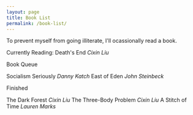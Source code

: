 ```yaml
---
layout: page
title: Book List
permalink: /book-list/
---
```


To prevent myself from going illiterate, I'll ocassionally read a book.

Currently Reading: Death's End *Cixin Liu*

Book Queue

Socialism Seriously *Danny Katch*
East of Eden *John Steinbeck*

Finished

The Dark Forest *Cixin Liu*
The Three-Body Problem *Cixin Liu*
A Stitch of Time *Lauren Marks*
